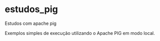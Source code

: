 # estudos_pig
Estudos com apache pig

Exemplos simples de execução utilizando o Apache PIG em modo local.
